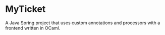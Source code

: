 # MyTicket
A Java Spring project that uses custom annotations and processors with a frontend written in OCaml.
